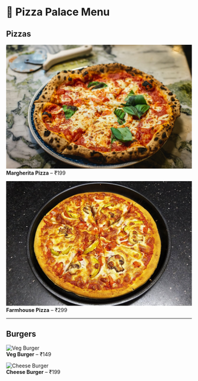 # 🍕 Pizza Palace Menu

## Pizzas
![Margherita](/assets/aurelien-lemasson-theobald-x00CzBt4Dfk-unsplash.jpg)  
**Margherita Pizza** – ₹199  

![Farmhouse](/assets/FRRBNUKKA5CV891-871117582.jpg)  
**Farmhouse Pizza** – ₹299  

---

## Burgers
![Veg Burger](https://example.com/vegburger.jpg)  
**Veg Burger** – ₹149  

![Cheese Burger](https://example.com/cheeseburger.jpg)  
**Cheese Burger** – ₹199  


